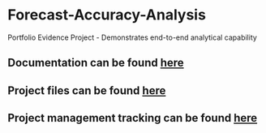 # Forecast-Accuracy-Analysis
Portfolio Evidence Project - Demonstrates end-to-end analytical capability

## Documentation can be found [here](https://github.com/jonnylgreenwood/Forecast-Accuracy-Analysis/wiki)
## Project files can be found [here](https://github.com/jonnylgreenwood/Forecast-Accuracy-Analysis)
## Project management tracking can be found [here](https://github.com/users/jonnylgreenwood/projects/2)
